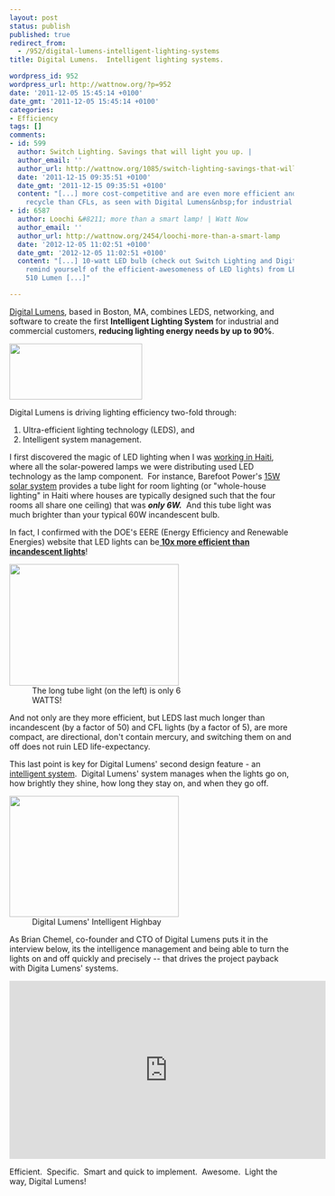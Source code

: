 ```yaml
---
layout: post
status: publish
published: true
redirect_from:
  - /952/digital-lumens-intelligent-lighting-systems
title: Digital Lumens.  Intelligent lighting systems.

wordpress_id: 952
wordpress_url: http://wattnow.org/?p=952
date: '2011-12-05 15:45:14 +0100'
date_gmt: '2011-12-05 15:45:14 +0100'
categories:
- Efficiency
tags: []
comments:
- id: 599
  author: Switch Lighting. Savings that will light you up. |
  author_email: ''
  author_url: http://wattnow.org/1085/switch-lighting-savings-that-will-light-you-up
  date: '2011-12-15 09:35:51 +0100'
  date_gmt: '2011-12-15 09:35:51 +0100'
  content: "[...] more cost-competitive and are even more efficient and easier to
    recycle than CFLs, as seen with Digital Lumens&nbsp;for industrial [...]"
- id: 6587
  author: Loochi &#8211; more than a smart lamp! | Watt Now
  author_email: ''
  author_url: http://wattnow.org/2454/loochi-more-than-a-smart-lamp
  date: '2012-12-05 11:02:51 +0100'
  date_gmt: '2012-12-05 11:02:51 +0100'
  content: "[...] 10-watt LED bulb (check out Switch Lighting and Digital Lumens&nbsp;to
    remind yourself of the efficient-awesomeness of LED lights) from LED Engin producing
    510 Lumen [...]"

---
```

<p><a href="http://www.digitallumens.com/">Digital Lumens</a>, based in Boston, MA, combines LEDS, networking, and software to create the first <strong>Intelligent Lighting System</strong> for industrial and commercial customers, <strong>reducing lighting energy needs by up to 90%</strong>.</p>
<p><a href="http://www.digitallumens.com/"><img class="alignnone size-full wp-image-953" title="Screen Shot 2011-12-05 at 9.07.16 AM" src="{{ 'assets/from-wordpress/uploads/2011/12/Screen-Shot-2011-12-05-at-9.07.16-AM.png' | relative_url }}" alt="" width="235" height="99" /></a></p>
<p>Digital Lumens is driving lighting efficiency two-fold through:</p>
<ol >
<li>Ultra-efficient lighting technology (LEDS), and</li>
<li>Intelligent system management.</li>
</ol>
<p>I first discovered the magic of LED lighting when I was <a title="NOKERO and En&egrave;ji Pw&ograve;p. Bringing solar-powered light to rural Haiti." href="http://wattnow.org/661/nokero-and-eneji-pwop-bringing-solar-light-to-rural-haiti">working in Haiti</a>, where all the solar-powered lamps we were distributing used LED technology as the lamp component. &nbsp;For instance, Barefoot Power's <a href="http://barefootpower.com/barefoot-products/powapack/powapack-15w">15W solar system</a> provides a tube light for room lighting (or "whole-house lighting" in Haiti where houses are typically designed such that the four rooms all share one ceiling) that was <em><strong>only 6W.</strong></em>&nbsp; And this tube light was much brighter than your typical 60W incandescent bulb.</p>
<p>In fact, I confirmed with the DOE's EERE (Energy Efficiency and Renewable Energies) website that LED lights can be<strong><a href="http://www1.eere.energy.gov/buildings/ssl/sslbasics_ledbasics.html"> 10x more efficient than incandescent lights</a></strong>!</p>
<div class="mceTemp" >
<dl id="attachment_954" class="wp-caption alignnone" style="width: 310px;">
<dt class="wp-caption-dt"><a href="http://barefootpower.com/barefoot-products/powapack/powapack-15w"><img class="size-medium wp-image-954" title="barefoot" src="{{ 'assets/from-wordpress/uploads/2011/12/barefoot-300x215.jpg' | relative_url }}" alt="" width="300" height="215" /></a></dt>
<dd class="wp-caption-dd">The long tube light (on the left) is only 6 WATTS!</dd>
</dl>
</div>
<p>And not only are they more efficient, but LEDS last much longer than incandescent (by a factor of 50) and CFL lights (by a factor of 5), are more compact, are directional, don't contain mercury, and switching them on and off does not ruin LED life-expectancy.</p>
<p>This last point is key for Digital Lumens' second design feature - an <a href="http://www.digitallumens.com/why-digital-lumens/intelligent/">intelligent system</a>. &nbsp;Digital Lumens' system manages when the lights go on, how brightly they shine, how long they stay on, and when they go off.</p>
<div class="mceTemp" >
<dl id="attachment_955" class="wp-caption alignnone" style="width: 310px;">
<dt class="wp-caption-dt"><a href="http://www.digitallumens.com/"><img class="size-medium wp-image-955" title="DL_HighBay_LED" src="{{ 'assets/from-wordpress/uploads/2011/12/DL_HighBay_LED-300x214.jpg' | relative_url }}" alt="" width="300" height="214" /></a></dt>
<dd class="wp-caption-dd">Digital Lumens' Intelligent Highbay</dd>
</dl>
</div>
<p>As Brian Chemel, co-founder and CTO of Digital Lumens puts it in the interview below, its the intelligence management and being able to turn the lights on and off quickly and precisely -- that drives the project payback with Digita Lumens' systems.</p>
<p><iframe src="http://www.youtube.com/embed/TFyan59tcag" frameborder="0" width="560" height="315"></iframe></p>
<p>Efficient. &nbsp;Specific. &nbsp;Smart and quick to implement. &nbsp;Awesome. &nbsp;Light the way, Digital Lumens!</p>
